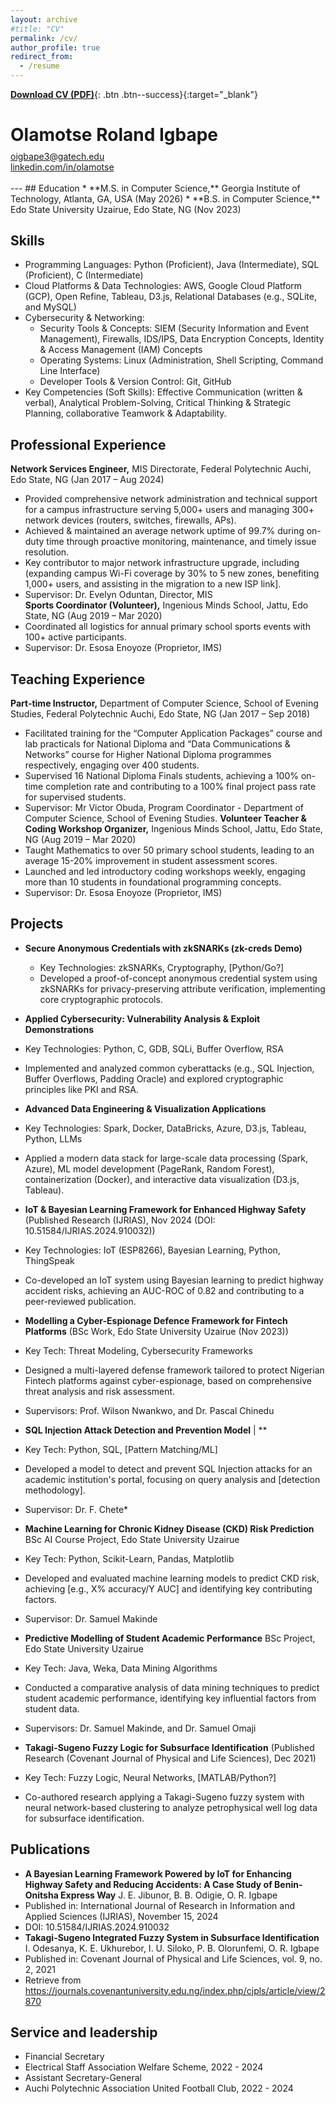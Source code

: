 ```yaml
---
layout: archive
#title: "CV"
permalink: /cv/
author_profile: true
redirect_from:
  - /resume
---
```

[**Download CV (PDF)**](/files/Igbape.pdf){: .btn .btn--success}{:target="_blank"}
<div class="text-center">
  <h1 style="margin-bottom: 0.3em;">Olamotse Roland Igbape</h1>
  <a href="mailto:oigbape3@gatech.edu">oigbape3@gatech.edu</a><br>
  <a href="https://linkedin.com/in/olamotse" target="_blank" rel="noopener noreferrer">linkedin.com/in/olamotse</a><br><br></div>
---
## Education
* **M.S. in Computer Science,** Georgia Institute of Technology, Atlanta, GA, USA (May 2026)
* **B.S. in Computer Science,** Edo State University Uzairue, Edo State, NG (Nov 2023)

## Skills
* Programming Languages: Python (Proficient), Java (Intermediate), SQL (Proficient), C (Intermediate)
* Cloud Platforms & Data Technologies: AWS, Google Cloud Platform (GCP), Open Refine, Tableau, D3.js, Relational Databases (e.g., SQLite, and MySQL)
* Cybersecurity & Networking: 
  *  Security Tools & Concepts: SIEM (Security Information and Event Management), Firewalls, IDS/IPS, Data Encryption Concepts, Identity & Access Management (IAM) Concepts
  *  Operating Systems: Linux (Administration, Shell Scripting, Command Line Interface)
  *  Developer Tools & Version Control: Git, GitHub
*  Key Competencies (Soft Skills): Effective Communication (written & verbal), Analytical Problem-Solving, Critical Thinking & Strategic Planning, collaborative Teamwork & Adaptability.
  
## Professional Experience
**Network Services Engineer,** MIS Directorate, Federal Polytechnic Auchi, Edo State, NG (Jan 2017 – Aug 2024)  
*  Provided comprehensive network administration and technical support for a campus infrastructure serving 5,000+ users and managing 300+ network devices (routers, switches, firewalls, APs).
*  Achieved & maintained an average network uptime of 99.7% during on-duty time through proactive monitoring, maintenance, and timely issue resolution.
*  Key contributor to major network infrastructure upgrade, including (expanding campus Wi-Fi coverage by 30% to 5 new zones, benefiting 1,000+ users, and assisting in the migration to a new ISP link].
*  Supervisor: Dr. Evelyn Oduntan, Director, MIS   
**Sports Coordinator (Volunteer),** Ingenious Minds School, Jattu, Edo State, NG (Aug 2019 – Mar 2020)
*  Coordinated all logistics for annual primary school sports events with 100+ active participants.
*  Supervisor: Dr. Esosa Enoyoze (Proprietor, IMS)

## Teaching Experience
**Part-time Instructor,** Department of Computer Science, School of Evening Studies, Federal Polytechnic Auchi, Edo State, NG (Jan 2017 – Sep 2018)
  *  Facilitated training for the “Computer Application Packages” course and lab practicals for National Diploma and “Data Communications & Networks” course for Higher National Diploma programmes respectively, engaging over 400 students.
  *  Supervised 16 National Diploma Finals students, achieving a 100% on-time completion rate and contributing to a 100% final project pass rate for supervised students.
  *  Supervisor: Mr Victor Obuda, Program Coordinator - Department of Computer Science, School of Evening Studies.
**Volunteer Teacher & Coding Workshop Organizer,** Ingenious Minds School, Jattu, Edo State, NG (Aug 2019 – Mar 2020)
*  Taught Mathematics to over 50 primary school students, leading to an average 15-20% improvement in student assessment scores.
*  Launched and led introductory coding workshops weekly, engaging more than 10 students in foundational programming concepts.
*  Supervisor: Dr. Esosa Enoyoze (Proprietor, IMS)

## Projects
* **Secure Anonymous Credentials with zkSNARKs (zk-creds Demo)**
  *  Key Technologies: zkSNARKs, Cryptography, [Python/Go?]
  *  Developed a proof-of-concept anonymous credential system using zkSNARKs for privacy-preserving attribute verification, implementing core cryptographic protocols.

*  **Applied Cybersecurity: Vulnerability Analysis & Exploit Demonstrations**
  *  Key Technologies: Python, C, GDB, SQLi, Buffer Overflow, RSA
  *  Implemented and analyzed common cyberattacks (e.g., SQL Injection, Buffer Overflows, Padding Oracle) and explored cryptographic principles like PKI and RSA.

*  **Advanced Data Engineering & Visualization Applications**
  *  Key Technologies: Spark, Docker, DataBricks, Azure, D3.js, Tableau, Python, LLMs
  *  Applied a modern data stack for large-scale data processing (Spark, Azure), ML model development (PageRank, Random Forest), containerization (Docker), and interactive data visualization (D3.js, Tableau).

*  **IoT & Bayesian Learning Framework for Enhanced Highway Safety** (Published Research (IJRIAS), Nov 2024 (DOI: 10.51584/IJRIAS.2024.910032)) 
  *  Key Technologies: IoT (ESP8266), Bayesian Learning, Python, ThingSpeak
  *  Co-developed an IoT system using Bayesian learning to predict highway accident risks, achieving an AUC-ROC of 0.82 and contributing to a peer-reviewed publication.

*  **Modelling a Cyber-Espionage Defence Framework for Fintech Platforms** (BSc Work, Edo State University Uzairue (Nov 2023))
  *  Key Tech: Threat Modeling, Cybersecurity Frameworks
  *  Designed a multi-layered defense framework tailored to protect Nigerian Fintech platforms against cyber-espionage, based on comprehensive threat analysis and risk assessment.
  *  Supervisors: Prof. Wilson Nwankwo, and Dr. Pascal Chinedu

*  **SQL Injection Attack Detection and Prevention Model** | **
  *  Key Tech: Python, SQL, [Pattern Matching/ML]
  *  Developed a model to detect and prevent SQL Injection attacks for an academic institution's portal, focusing on query analysis and [detection methodology].
  *  Supervisor: Dr. F. Chete*

*  **Machine Learning for Chronic Kidney Disease (CKD) Risk Prediction** BSc AI Course Project, Edo State University Uzairue
  *  Key Tech: Python, Scikit-Learn, Pandas, Matplotlib
  *  Developed and evaluated machine learning models to predict CKD risk, achieving [e.g., X% accuracy/Y AUC] and identifying key contributing factors.
  *  Supervisor: Dr. Samuel Makinde

*  **Predictive Modelling of Student Academic Performance** BSc Project, Edo State University Uzairue 
  *  Key Tech: Java, Weka, Data Mining Algorithms
  *  Conducted a comparative analysis of data mining techniques to predict student academic performance, identifying key influential factors from student data.
  *  Supervisors: Dr. Samuel Makinde, and Dr. Samuel Omaji

*  **Takagi-Sugeno Fuzzy Logic for Subsurface Identification** (Published Research (Covenant Journal of Physical and Life Sciences), Dec 2021)
  * Key Tech: Fuzzy Logic, Neural Networks, [MATLAB/Python?]
  *  Co-authored research applying a Takagi-Sugeno fuzzy system with neural network-based clustering to analyze petrophysical well log data for subsurface identification.
  
## Publications
*  **A Bayesian Learning Framework Powered by IoT for Enhancing Highway Safety and Reducing Accidents: A Case Study of Benin-Onitsha Express Way** J. E. Jibunor, B. B. Odigie, O. R. Igbape
  *  Published in: International Journal of Research in Information and Applied Sciences (IJRIAS), November 15, 2024
  *  DOI: 10.51584/IJRIAS.2024.910032
*  **Takagi-Sugeno Integrated Fuzzy System in Subsurface Identification** I. Odesanya, K. E. Ukhurebor, I. U. Siloko, P. B. Olorunfemi, O. R. Igbape
  *  Published in: Covenant Journal of Physical and Life Sciences, vol. 9, no. 2, 2021
  *  Retrieve from https://journals.covenantuniversity.edu.ng/index.php/cjpls/article/view/2870
  
## Service and leadership
*  Financial Secretary
  *  Electrical Staff Association Welfare Scheme, 2022 - 2024
*  Assistant Secretary-General
  *  Auchi Polytechnic Association United Football Club, 2022 - 2024
